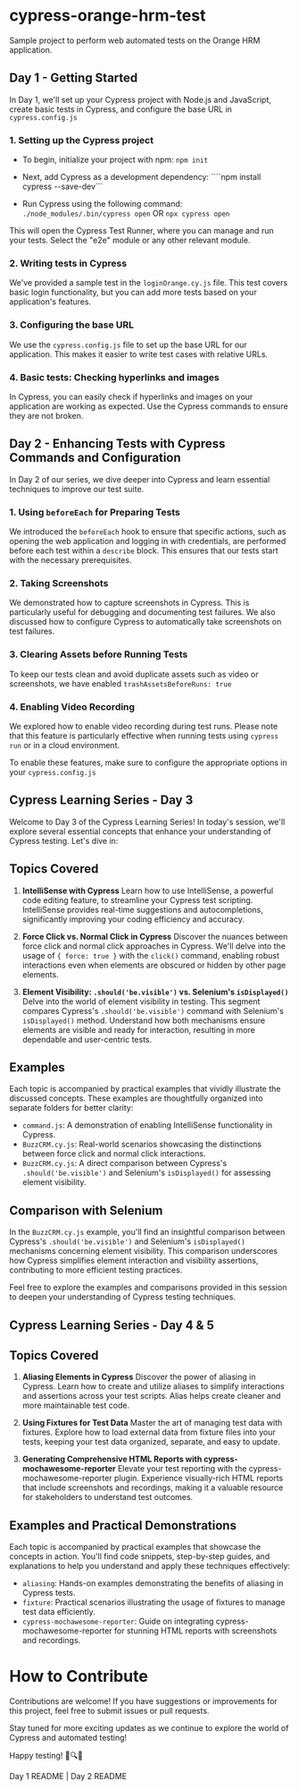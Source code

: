# cypress-orange-hrm-test

Sample project to perform web automated tests on the Orange HRM application.

## Day 1 - Getting Started

In Day 1, we'll set up your Cypress project with Node.js and JavaScript, create basic tests in Cypress, and configure the base URL in `cypress.config.js`

### 1. Setting up the Cypress project

- To begin, initialize your project with npm:
```npm init```

- Next, add Cypress as a development dependency:
````npm install cypress --save-dev```

- Run Cypress using the following command:
```./node_modules/.bin/cypress open```
OR
```npx cypress open```

This will open the Cypress Test Runner, where you can manage and run your tests. Select the "e2e" module or any other relevant module.

### 2. Writing tests in Cypress
We've provided a sample test in the `loginOrange.cy.js` file. This test covers basic login functionality, but you can add more tests based on your application's features.

### 3. Configuring the base URL
We use the `cypress.config.js` file to set up the base URL for our application. This makes it easier to write test cases with relative URLs.

### 4. Basic tests: Checking hyperlinks and images
In Cypress, you can easily check if hyperlinks and images on your application are working as expected. Use the Cypress commands to ensure they are not broken.

## Day 2 - Enhancing Tests with Cypress Commands and Configuration

In Day 2 of our series, we dive deeper into Cypress and learn essential techniques to improve our test suite.

### 1. **Using `beforeEach` for Preparing Tests**

We introduced the `beforeEach` hook to ensure that specific actions, such as opening the web application and logging in with credentials, are performed before each test within a `describe` block. This ensures that our tests start with the necessary prerequisites.

### 2. **Taking Screenshots**

We demonstrated how to capture screenshots in Cypress. This is particularly useful for debugging and documenting test failures. We also discussed how to configure Cypress to automatically take screenshots on test failures.

### 3. **Clearing Assets before Running Tests**

To keep our tests clean and avoid duplicate assets such as video or screenshots, we have enabled ```trashAssetsBeforeRuns: true```

### 4. **Enabling Video Recording**

We explored how to enable video recording during test runs. Please note that this feature is particularly effective when running tests using `cypress run` or in a cloud environment.

To enable these features, make sure to configure the appropriate options in your `cypress.config.js`

## Cypress Learning Series - Day 3

Welcome to Day 3 of the Cypress Learning Series! In today's session, we'll explore several essential concepts that enhance your understanding of Cypress testing. Let's dive in:

## Topics Covered

1. **IntelliSense with Cypress**
   Learn how to use IntelliSense, a powerful code editing feature, to streamline your Cypress test scripting. IntelliSense provides real-time suggestions and autocompletions, significantly improving your coding efficiency and accuracy.

2. **Force Click vs. Normal Click in Cypress**
   Discover the nuances between force click and normal click approaches in Cypress. We'll delve into the usage of `{ force: true }` with the `click()` command, enabling robust interactions even when elements are obscured or hidden by other page elements.

3. **Element Visibility: `.should('be.visible')` vs. Selenium's `isDisplayed()`**
   Delve into the world of element visibility in testing. This segment compares Cypress's `.should('be.visible')` command with Selenium's `isDisplayed()` method. Understand how both mechanisms ensure elements are visible and ready for interaction, resulting in more dependable and user-centric tests.

## Examples

Each topic is accompanied by practical examples that vividly illustrate the discussed concepts. These examples are thoughtfully organized into separate folders for better clarity:

- `command.js`: A demonstration of enabling IntelliSense functionality in Cypress.
- `BuzzCRM.cy.js`: Real-world scenarios showcasing the distinctions between force click and normal click interactions.
- `BuzzCRM.cy.js`: A direct comparison between Cypress's `.should('be.visible')` and Selenium's `isDisplayed()` for assessing element visibility.

## Comparison with Selenium

In the `BuzzCRM.cy.js` example, you'll find an insightful comparison between Cypress's `.should('be.visible')` and Selenium's `isDisplayed()` mechanisms concerning element visibility. This comparison underscores how Cypress simplifies element interaction and visibility assertions, contributing to more efficient testing practices.

Feel free to explore the examples and comparisons provided in this session to deepen your understanding of Cypress testing techniques.

## Cypress Learning Series - Day 4 & 5

## Topics Covered

1. **Aliasing Elements in Cypress**
   Discover the power of aliasing in Cypress. Learn how to create and utilize aliases to simplify interactions and assertions across your test scripts. Alias helps create cleaner and more maintainable test code.

2. **Using Fixtures for Test Data**
   Master the art of managing test data with fixtures. Explore how to load external data from fixture files into your tests, keeping your test data organized, separate, and easy to update.

3. **Generating Comprehensive HTML Reports with cypress-mochawesome-reporter**
   Elevate your test reporting with the cypress-mochawesome-reporter plugin. Experience visually-rich HTML reports that include screenshots and recordings, making it a valuable resource for stakeholders to understand test outcomes.

## Examples and Practical Demonstrations

Each topic is accompanied by practical examples that showcase the concepts in action. You'll find code snippets, step-by-step guides, and explanations to help you understand and apply these techniques effectively:

- `aliasing`: Hands-on examples demonstrating the benefits of aliasing in Cypress tests.
- `fixture`: Practical scenarios illustrating the usage of fixtures to manage test data efficiently.
- `cypress-mochawesome-reporter`: Guide on integrating cypress-mochawesome-reporter for stunning HTML reports with screenshots and recordings.


# How to Contribute
Contributions are welcome! If you have suggestions or improvements for this project, feel free to submit issues or pull requests.

Stay tuned for more exciting updates as we continue to explore the world of Cypress and automated testing!

Happy testing! 🚀🔍🌐

Day 1 README | Day 2 README